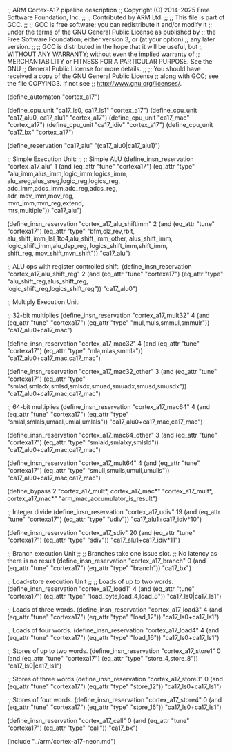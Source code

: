 ;; ARM Cortex-A17 pipeline description
;; Copyright (C) 2014-2025 Free Software Foundation, Inc.
;;
;; Contributed by ARM Ltd.
;;
;; This file is part of GCC.
;;
;; GCC is free software; you can redistribute it and/or modify it
;; under the terms of the GNU General Public License as published by
;; the Free Software Foundation; either version 3, or (at your option)
;; any later version.
;;
;; GCC is distributed in the hope that it will be useful, but
;; WITHOUT ANY WARRANTY; without even the implied warranty of
;; MERCHANTABILITY or FITNESS FOR A PARTICULAR PURPOSE.  See the GNU
;; General Public License for more details.
;;
;; You should have received a copy of the GNU General Public License
;; along with GCC; see the file COPYING3.  If not see
;; <http://www.gnu.org/licenses/>.


(define_automaton "cortex_a17")

(define_cpu_unit "ca17_ls0, ca17_ls1" "cortex_a17")
(define_cpu_unit "ca17_alu0, ca17_alu1" "cortex_a17")
(define_cpu_unit "ca17_mac" "cortex_a17")
(define_cpu_unit "ca17_idiv" "cortex_a17")
(define_cpu_unit "ca17_bx" "cortex_a17")

(define_reservation "ca17_alu" "(ca17_alu0|ca17_alu1)")



;; Simple Execution Unit:
;;
;; Simple ALU
(define_insn_reservation "cortex_a17_alu" 1
  (and (eq_attr "tune" "cortexa17")
       (eq_attr "type" "alu_imm,alus_imm,logic_imm,logics_imm,\
                        alu_sreg,alus_sreg,logic_reg,logics_reg,\
                        adc_imm,adcs_imm,adc_reg,adcs_reg,\
                        adr, mov_imm,mov_reg,\
                        mvn_imm,mvn_reg,extend,\
                        mrs,multiple"))
  "ca17_alu")

(define_insn_reservation "cortex_a17_alu_shiftimm" 2
  (and (eq_attr "tune" "cortexa17")
       (eq_attr "type" "bfm,clz,rev,rbit, alu_shift_imm_lsl_1to4,alu_shift_imm_other, alus_shift_imm,
                        logic_shift_imm,alu_dsp_reg, logics_shift_imm,shift_imm,\
                        shift_reg, mov_shift,mvn_shift"))
  "ca17_alu")


;; ALU ops with register controlled shift.
(define_insn_reservation "cortex_a17_alu_shift_reg" 2
  (and (eq_attr "tune" "cortexa17")
       (eq_attr "type" "alu_shift_reg,alus_shift_reg,\
                        logic_shift_reg,logics_shift_reg"))
  "ca17_alu0")


;; Multiply Execution Unit:

;; 32-bit multiplies
(define_insn_reservation "cortex_a17_mult32" 4
  (and (eq_attr "tune" "cortexa17")
       (eq_attr "type" "mul,muls,smmul,smmulr"))
  "ca17_alu0+ca17_mac")

(define_insn_reservation "cortex_a17_mac32" 4
  (and (eq_attr "tune" "cortexa17")
       (eq_attr "type" "mla,mlas,smmla"))
  "ca17_alu0+ca17_mac,ca17_mac")

(define_insn_reservation "cortex_a17_mac32_other" 3
  (and (eq_attr "tune" "cortexa17")
       (eq_attr "type" "smlad,smladx,smlsd,smlsdx,smuad,smuadx,smusd,smusdx"))
  "ca17_alu0+ca17_mac,ca17_mac")

;; 64-bit multiplies
(define_insn_reservation "cortex_a17_mac64" 4
  (and (eq_attr "tune" "cortexa17")
       (eq_attr "type" "smlal,smlals,umaal,umlal,umlals"))
  "ca17_alu0+ca17_mac,ca17_mac")

(define_insn_reservation "cortex_a17_mac64_other" 3
  (and (eq_attr "tune" "cortexa17")
       (eq_attr "type" "smlald,smlalxy,smlsld"))
  "ca17_alu0+ca17_mac,ca17_mac")

(define_insn_reservation "cortex_a17_mult64" 4
  (and (eq_attr "tune" "cortexa17")
       (eq_attr "type" "smull,smulls,umull,umulls"))
  "ca17_alu0+ca17_mac,ca17_mac")


(define_bypass 2 "cortex_a17_mult*, cortex_a17_mac*"
                 "cortex_a17_mult*, cortex_a17_mac*"
                 "arm_mac_accumulator_is_result")

;; Integer divide
(define_insn_reservation "cortex_a17_udiv" 19
  (and (eq_attr "tune" "cortexa17")
       (eq_attr "type" "udiv"))
  "ca17_alu1+ca17_idiv*10")

(define_insn_reservation "cortex_a17_sdiv" 20
  (and (eq_attr "tune" "cortexa17")
       (eq_attr "type" "sdiv"))
  "ca17_alu1+ca17_idiv*11")



;; Branch execution Unit
;;
;; Branches take one issue slot.
;; No latency as there is no result
(define_insn_reservation "cortex_a17_branch" 0
  (and (eq_attr "tune" "cortexa17")
       (eq_attr "type" "branch"))
  "ca17_bx")

;; Load-store execution Unit
;;
;; Loads of up to two words.
(define_insn_reservation "cortex_a17_load1" 4
  (and (eq_attr "tune" "cortexa17")
       (eq_attr "type" "load_byte,load_4,load_8"))
  "ca17_ls0|ca17_ls1")

;; Loads of three words.
(define_insn_reservation "cortex_a17_load3" 4
  (and (eq_attr "tune" "cortexa17")
       (eq_attr "type" "load_12"))
  "ca17_ls0+ca17_ls1")

;; Loads of four words.
(define_insn_reservation "cortex_a17_load4" 4
  (and (eq_attr "tune" "cortexa17")
       (eq_attr "type" "load_16"))
  "ca17_ls0+ca17_ls1")

;; Stores of up to two words.
(define_insn_reservation "cortex_a17_store1" 0
  (and (eq_attr "tune" "cortexa17")
       (eq_attr "type" "store_4,store_8"))
  "ca17_ls0|ca17_ls1")

;; Stores of three words
(define_insn_reservation "cortex_a17_store3" 0
  (and (eq_attr "tune" "cortexa17")
       (eq_attr "type" "store_12"))
  "ca17_ls0+ca17_ls1")

;; Stores of four words.
(define_insn_reservation "cortex_a17_store4" 0
  (and (eq_attr "tune" "cortexa17")
       (eq_attr "type" "store_16"))
  "ca17_ls0+ca17_ls1")

(define_insn_reservation "cortex_a17_call" 0
  (and (eq_attr "tune" "cortexa17")
       (eq_attr "type" "call"))
  "ca17_bx")


(include "../arm/cortex-a17-neon.md")
